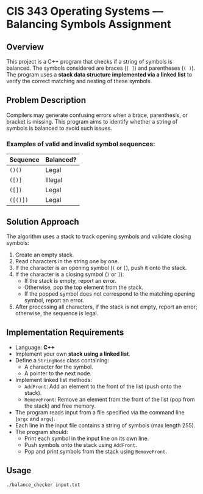 # CIS 343 Operating Systems — Balancing Symbols Assignment

## Overview

This project is a C++ program that checks if a string of symbols is balanced. The symbols considered are braces (`[ ]`) and parentheses (`( )`). The program uses a **stack data structure implemented via a linked list** to verify the correct matching and nesting of these symbols.

## Problem Description

Compilers may generate confusing errors when a brace, parenthesis, or bracket is missing. This program aims to identify whether a string of symbols is balanced to avoid such issues.

### Examples of valid and invalid symbol sequences:

| Sequence | Balanced?  |
|----------|------------|
| `()()`   | Legal      |
| `([)]`   | Illegal    |
| `([])`   | Legal      |
| `([()])` | Legal      |

## Solution Approach

The algorithm uses a stack to track opening symbols and validate closing symbols:

1. Create an empty stack.
2. Read characters in the string one by one.
3. If the character is an opening symbol (`(` or `[`), push it onto the stack.
4. If the character is a closing symbol (`)` or `]`):
   - If the stack is empty, report an error.
   - Otherwise, pop the top element from the stack.
   - If the popped symbol does not correspond to the matching opening symbol, report an error.
5. After processing all characters, if the stack is not empty, report an error; otherwise, the sequence is legal.

## Implementation Requirements

- Language: **C++**
- Implement your own **stack using a linked list**.
- Define a `StringNode` class containing:
  - A character for the symbol.
  - A pointer to the next node.
- Implement linked list methods:
  - `AddFront`: Add an element to the front of the list (push onto the stack).
  - `RemoveFront`: Remove an element from the front of the list (pop from the stack) and free memory.
- The program reads input from a file specified via the command line (`argc` and `argv`).
- Each line in the input file contains a string of symbols (max length 255).
- The program should:
  - Print each symbol in the input line on its own line.
  - Push symbols onto the stack using `AddFront`.
  - Pop and print symbols from the stack using `RemoveFront`.

## Usage

```bash
./balance_checker input.txt
